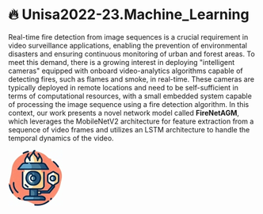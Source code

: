 # 🔥 Unisa2022-23.Machine_Learning

Real-time fire detection from image sequences is a crucial requirement 
in video surveillance applications, enabling the prevention of environmental disasters and ensuring continuous monitoring of urban and forest areas. To meet this 
demand, there is a growing interest in deploying "intelligent cameras" equipped 
with onboard video-analytics algorithms capable of detecting fires, such as 
flames and smoke, in real-time. These cameras are typically deployed in remote 
locations and need to be self-sufficient in terms of computational resources, with 
a small embedded system capable of processing the image sequence using a fire 
detection algorithm. In this context, our work presents a novel network model 
called **FireNetAGM**, which leverages the MobileNetV2 architecture for feature 
extraction from a sequence of video frames and utilizes an LSTM architecture to 
handle the temporal dynamics of the video.

[![Fire Detection](Project_Logo.jpg)](https://drive.google.com/file/d/1WiLI4i3HLXT3i2fLu6qSmOnhM83PVArx/preview)
